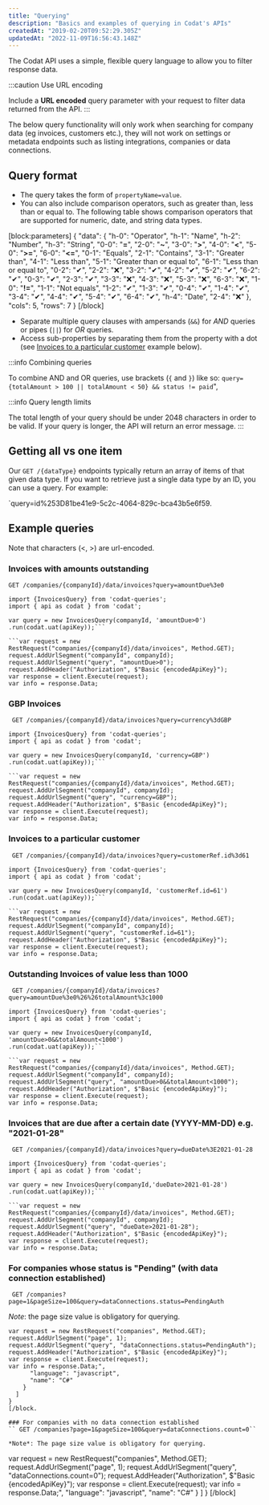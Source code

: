 ```yaml
---
title: "Querying"
description: "Basics and examples of querying in Codat's APIs"
createdAt: "2019-02-20T09:52:29.305Z"
updatedAt: "2022-11-09T16:56:43.148Z"
---
```


The Codat API uses a simple, flexible query language to allow you to filter response data.

:::caution Use URL encoding

Include a **URL encoded** query parameter with your request to filter data returned from the API.
:::

The below query functionality will only work when searching for company data (eg invoices, customers etc.), they will not work on settings or metadata endpoints such as listing integrations, companies or data connections.

## Query format

- The query takes the form of `propertyName=value`.
- You can also include comparison operators, such as greater than, less than or equal to. The following table shows comparison operators that are supported for numeric, date, and string data types.

[block:parameters]
{
"data": {
"h-0": "Operator",
"h-1": "Name",
"h-2": "Number",
"h-3": "String",
"0-0": "**=**",
"2-0": "**~**",
"3-0": "**>**",
"4-0": "**<**",
"5-0": "**>=**",
"6-0": "**<=**",
"0-1": "Equals",
"2-1": "Contains",
"3-1": "Greater than",
"4-1": "Less than",
"5-1": "Greater than or equal to",
"6-1": "Less than or equal to",
"0-2": "✔",
"2-2": "❌",
"3-2": "✔",
"4-2": "✔",
"5-2": "✔",
"6-2": "✔",
"0-3": "✔",
"2-3": "✔",
"3-3": "❌",
"4-3": "❌",
"5-3": "❌",
"6-3": "❌",
"1-0": "**!=**",
"1-1": "Not equals",
"1-2": "✔",
"1-3": "✔",
"0-4": "✔",
"1-4": "✔",
"3-4": "✔",
"4-4": "✔",
"5-4": "✔",
"6-4": "✔",
"h-4": "Date",
"2-4": "❌"
},
"cols": 5,
"rows": 7
}
[/block]

- Separate multiple query clauses with ampersands (`&&`) for _AND_ queries or pipes (`||`) for _OR_ queries.
- Access sub-properties by separating them from the property with a dot (see [Invoices to a particular customer](https://docs.codat.io/docs/querying-1#invoices-to-a-particular-customer) example below).

:::info Combining queries

To combine AND and OR queries, use brackets (`{` and `}`) like so:
`query={totalAmount > 100 || totalAmount < 50} && status != paid`",

:::info Query length limits

The total length of your query should be under 2048 characters in order to be valid. If your query is longer, the API will return an error message.
:::

## Getting all vs one item

Our `GET /{dataType}` endpoints typically return an array of items of that given data type. If you want to retrieve just a single data type by an ID, you can use a query. For example:

`query=id%253D81be41e9-5c2c-4064-829c-bca43b5e6f59.

## Example queries

Note that characters (<, >) are url-encoded.

### Invoices with amounts outstanding

`GET /companies/{companyId}/data/invoices?query=amountDue%3e0`

````
import {InvoicesQuery} from 'codat-queries';
import { api as codat } from 'codat';

var query = new InvoicesQuery(companyId, 'amountDue>0')
.run(codat.uat(apiKey));```

```var request = new RestRequest("companies/{companyId}/data/invoices", Method.GET);
request.AddUrlSegment("companyId", companyId);
request.AddUrlSegment("query", "amountDue>0");
request.AddHeader("Authorization", $"Basic {encodedApiKey}");
var response = client.Execute(request);
var info = response.Data;
````

### GBP Invoices

` GET /companies/{companyId}/data/invoices?query=currency%3dGBP`

````
import {InvoicesQuery} from 'codat-queries';
import { api as codat } from 'codat';

var query = new InvoicesQuery(companyId, 'currency=GBP')
.run(codat.uat(apiKey));```

```var request = new RestRequest("companies/{companyId}/data/invoices", Method.GET);
request.AddUrlSegment("companyId", companyId);
request.AddUrlSegment("query", "currency=GBP");
request.AddHeader("Authorization", $"Basic {encodedApiKey}");
var response = client.Execute(request);
var info = response.Data;
````

### Invoices to a particular customer

` GET /companies/{companyId}/data/invoices?query=customerRef.id%3d61`

````
import {InvoicesQuery} from 'codat-queries';
import { api as codat } from 'codat';

var query = new InvoicesQuery(companyId, 'customerRef.id=61')
.run(codat.uat(apiKey));```

```var request = new RestRequest("companies/{companyId}/data/invoices", Method.GET);
request.AddUrlSegment("companyId", companyId);
request.AddUrlSegment("query", "customerRef.id=61");
request.AddHeader("Authorization", $"Basic {encodedApiKey}");
var response = client.Execute(request);
var info = response.Data;
````

### Outstanding Invoices of value less than 1000

` GET /companies/{companyId}/data/invoices?query=amountDue%3e0%26%26totalAmount%3c1000`

````
import {InvoicesQuery} from 'codat-queries';
import { api as codat } from 'codat';

var query = new InvoicesQuery(companyId, 'amountDue>0&&totalAmount<1000')
.run(codat.uat(apiKey));```

```var request = new RestRequest("companies/{companyId}/data/invoices", Method.GET);
request.AddUrlSegment("companyId", companyId);
request.AddUrlSegment("query", "amountDue>0&&totalAmount<1000");
request.AddHeader("Authorization", $"Basic {encodedApiKey}");
var response = client.Execute(request);
var info = response.Data;
````

### Invoices that are due after a certain date (YYYY-MM-DD) e.g. "2021-01-28"

` GET /companies/{companyId}/data/invoices?query=dueDate%3E2021-01-28`

````
import {InvoicesQuery} from 'codat-queries';
import { api as codat } from 'codat';

var query = new InvoicesQuery(companyId,'dueDate>2021-01-28')
.run(codat.uat(apiKey));```

```var request = new RestRequest("companies/{companyId}/data/invoices", Method.GET);
request.AddUrlSegment("companyId", companyId);
request.AddUrlSegment("query", "dueDate>2021-01-28");
request.AddHeader("Authorization", $"Basic {encodedApiKey}");
var response = client.Execute(request);
var info = response.Data;
````

### For companies whose status is "Pending" (with data connection established)

` GET /companies?page=1&pageSize=100&query=dataConnections.status=PendingAuth`

_Note_: the page size value is obligatory for querying.

```
var request = new RestRequest("companies", Method.GET);
request.AddUrlSegment("page", 1);
request.AddUrlSegment("query", "dataConnections.status=PendingAuth");
request.AddHeader("Authorization", $"Basic {encodedApiKey}");
var response = client.Execute(request);
var info = response.Data;",
      "language": "javascript",
      "name": "C#"
    }
  ]
}
[/block.

### For companies with no data connection established
`` GET /companies?page=1&pageSize=100&query=dataConnections.count=0``

*Note*: The page size value is obligatory for querying.

```

var request = new RestRequest("companies", Method.GET);
request.AddUrlSegment("page", 1);
request.AddUrlSegment("query", "dataConnections.count=0");
request.AddHeader("Authorization", $"Basic {encodedApiKey}");
var response = client.Execute(request);
var info = response.Data;",
"language": "javascript",
"name": "C#"
}
]
}
[/block]
